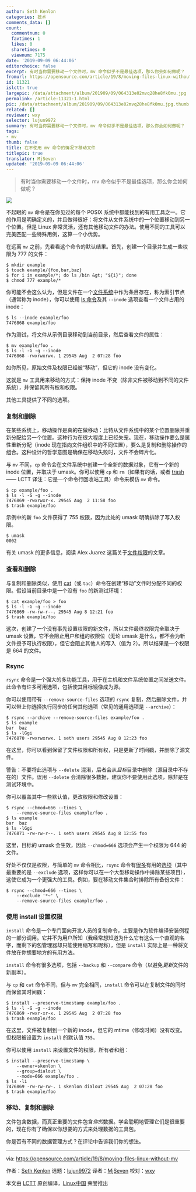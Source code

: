 ```yaml
---
author: Seth Kenlon
categories: 技术
comments_data: []
count:
  commentnum: 0
  favtimes: 1
  likes: 0
  sharetimes: 0
  viewnum: 7175
date: '2019-09-09 06:44:06'
editorchoice: false
excerpt: 有时当你需要移动一个文件时，mv 命令似乎不是最佳选项，那么你会如何做呢？
fromurl: https://opensource.com/article/19/8/moving-files-linux-without-mv
id: 11321
islctt: true
largepic: /data/attachment/album/201909/09/064313e02mvq28he8fk0mu.jpg
permalink: /article-11321-1.html
pic: /data/attachment/album/201909/09/064313e02mvq28he8fk0mu.jpg.thumb.jpg
related: []
reviewer: wxy
selector: lujun9972
summary: 有时当你需要移动一个文件时，mv 命令似乎不是最佳选项，那么你会如何做呢？
tags:
- mv
thumb: false
title: 在不使用 mv 命令的情况下移动文件
titlepic: true
translator: MjSeven
updated: '2019-09-09 06:44:06'
---
```



> 
> 有时当你需要移动一个文件时，mv 命令似乎不是最佳选项，那么你会如何做呢？
> 
> 
> 


![](/data/attachment/album/201909/09/064313e02mvq28he8fk0mu.jpg)


不起眼的 `mv` 命令是在你见过的每个 POSIX 系统中都能找到的有用工具之一。它的作用是明确定义的，并且做得很好：将文件从文件系统中的一个位置移动到另一个位置。但是 Linux 非常灵活，还有其他移动文件的办法。使用不同的工具可以完美匹配一些特殊用例，这算一个小优势。


在远离 `mv` 之前，先看看这个命令的默认结果。首先，创建一个目录并生成一些权限为 777 的文件：



```
$ mkdir example
$ touch example/{foo,bar,baz}
$ for i in example/*; do ls /bin &gt; "${i}"; done
$ chmod 777 example/*
```

你可能不会这么认为，但是文件在一个[文件系统](https://opensource.com/article/18/11/partition-format-drive-linux#what-is-a-filesystem)中作为条目存在，称为索引节点（通常称为 inode），你可以使用 [ls 命令](https://opensource.com/article/19/7/master-ls-command)及其 `--inode` 选项查看一个文件占用的 inode：



```
$ ls --inode example/foo
7476868 example/foo
```

作为测试，将文件从示例目录移动到当前目录，然后查看文件的属性：



```
$ mv example/foo .
$ ls -l -G -g --inode
7476868 -rwxrwxrwx. 1 29545 Aug  2 07:28 foo
```

如你所见，原始文件及权限已经被“移动”，但它的 inode 没有变化。


这就是 `mv` 工具用来移动的方式：保持 inode 不变（除非文件被移动到不同的文件系统），并保留其所有权和权限。


其他工具提供了不同的选项。


### 复制和删除


在某些系统上，移动操作是真的在做移动：比特从文件系统中的某个位置删除并重新分配给另一个位置。这种行为在很大程度上已经失宠。现在，移动操作要么是属性重新分配（inode 现在指向文件组织中的不同位置），要么是复制和删除操作的组合。这种设计的哲学意图是确保在移动失败时，文件不会碎片化。


与 `mv` 不同，`cp` 命令会在文件系统中创建一个全新的数据对象，它有一个新的 inode 位置，并取决于 umask。你可以使用 `cp` 和 `rm`（如果有的话，或者 [trash](https://gitlab.com/trashy) —— LCTT 译注：它是一个命令行回收站工具）命令来模仿 `mv` 命令。



```
$ cp example/foo .
$ ls -l -G -g --inode
7476869 -rwxrwxr-x. 29545 Aug  2 11:58 foo
$ trash example/foo
```

示例中的新 `foo` 文件获得了 755 权限，因为此处的 umask 明确排除了写入权限。



```
$ umask
0002
```

有关 umask 的更多信息，阅读 Alex Juarez 这篇关于[文件权限](https://opensource.com/article/19/8/linux-permissions-101#umask)的文章。


### 查看和删除


与复制和删除类似，使用 [cat](https://opensource.com/article/19/2/getting-started-cat-command)（或 `tac`）命令在创建“移动”文件时分配不同的权限。假设当前目录中是一个没有 `foo` 的新测试环境：



```
$ cat example/foo > foo
$ ls -l -G -g --inode
7476869 -rw-rw-r--. 29545 Aug 8 12:21 foo
$ trash example/foo
```

这次，创建了一个没有事先设置权限的新文件，所以文件最终权限完全取决于 umask 设置，它不会阻止用户和组的权限位（无论 umask 是什么，都不会为新文件授予可执行权限），但它会阻止其他人的写入（值为 2）。所以结果是一个权限是 664 的文件。


### Rsync


`rsync` 命令是一个强大的多功能工具，用于在主机和文件系统位置之间发送文件。此命令有许多可用选项，包括使其目标镜像成为源。


你可以使用带有 `--remove-source-files` 选项的 `rsync` 复制，然后删除文件，并可以带上你选择执行同步的任何其他选项（常见的通用选项是 `--archive`）：



```
$ rsync --archive --remove-source-files example/foo .
$ ls example
bar  baz
$ ls -lGgi
7476870 -rwxrwxrwx. 1 seth users 29545 Aug 8 12:23 foo
```

在这里，你可以看到保留了文件权限和所有权，只是更新了时间戳，并删除了源文件。


警告：不要将此选项与 `--delete` 混淆，后者会从*目标*目录中删除（源目录中不存在的）文件。误用 `--delete` 会清除很多数据，建议你不要使用此选项，除非是在测试环境中。


你可以覆盖其中一些默认值，更改权限和修改设置：



```
$ rsync --chmod=666 --times \
    --remove-source-files example/foo .
$ ls example
bar  baz
$ ls -lGgi
7476871 -rw-rw-r--. 1 seth users 29545 Aug 8 12:55 foo
```

这里，目标的 umask 会生效，因此 `--chmod=666` 选项会产生一个权限为 644 的文件。


好处不仅仅是权限，与简单的 `mv` 命令相比，`rsync` 命令有[很多](https://opensource.com/article/19/5/advanced-rsync)有用的[选项](https://opensource.com/article/17/1/rsync-backup-linux)（其中最重要的是 `--exclude` 选项，这样你可以在一个大型移动操作中排除某些项目），这使它成为一个更强大的工具。例如，要在移动文件集合时排除所有备份文件：



```
$ rsync --chmod=666 --times \
    --exclude '*~' \
    --remove-source-files example/foo .
```

### 使用 install 设置权限


`install` 命令是一个专门面向开发人员的复制命令，主要是作为软件编译安装例程的一部分调用。它并不为用户所知（我经常想知道为什么它有这么一个直观的名字，而剩下的包管理器却只能使用缩写和昵称），但是 `install` 实际上是一种将文件放在你想要地方的有用方法。


`install` 命令有很多选项，包括 `--backup` 和 `--compare` 命令（以避免*更新*文件的新副本）。


与 `cp` 和 `cat` 命令不同，但与 `mv` 完全相同，`install` 命令可以在复制文件的同时而保留其时间戳：



```
$ install --preserve-timestamp example/foo .
$ ls -l -G -g --inode
7476869 -rwxr-xr-x. 1 29545 Aug  2 07:28 foo
$ trash example/foo
```

在这里，文件被复制到一个新的 inode，但它的 mtime（修改时间）没有改变。但权限被设置为 `install` 的默认值 `755`。


你可以使用 `install` 来设置文件的权限，所有者和组：



```
$ install --preserve-timestamp \
    --owner=skenlon \
    --group=dialout \
    --mode=666 example/foo .
$ ls -li
7476869 -rw-rw-rw-. 1 skenlon dialout 29545 Aug  2 07:28 foo
$ trash example/foo
```

### 移动、复制和删除


文件包含数据，而真正重要的文件包含*你的*数据。学会聪明地管理它们是很重要的，现在你有了确保以你想要的方式来处理数据的工具包。


你是否有不同的数据管理方式？在评论中告诉我们你的想法。




---


via: <https://opensource.com/article/19/8/moving-files-linux-without-mv>


作者：[Seth Kenlon](https://opensource.com/users/sethhttps://opensource.com/users/seth) 选题：[lujun9972](https://github.com/lujun9972) 译者：[MjSeven](https://github.com/MjSeven) 校对：[wxy](https://github.com/wxy)


本文由 [LCTT](https://github.com/LCTT/TranslateProject) 原创编译，[Linux中国](https://linux.cn/) 荣誉推出